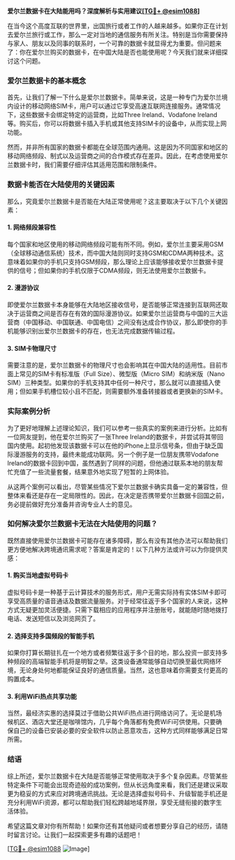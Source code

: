 **爱尔兰数据卡在大陆能用吗？深度解析与实用建议[[TG💪+ @esim1088](https://t.me/s/esim1088)]**

在当今这个高度互联的世界里，出国旅行或者工作的人越来越多。如果你正在计划去爱尔兰旅行或工作，那么一定对当地的通信服务有所关注。特别是当你需要保持与家人、朋友以及同事的联系时，一个可靠的数据卡就显得尤为重要。但问题来了：你在爱尔兰购买的数据卡，在中国大陆是否也能使用呢？今天我们就来详细探讨这个问题。

### 爱尔兰数据卡的基本概念

首先，让我们了解一下什么是爱尔兰数据卡。简单来说，这是一种专门为爱尔兰境内设计的移动网络SIM卡，用户可以通过它享受高速互联网连接服务。通常情况下，这些数据卡会绑定特定的运营商，比如Three Ireland、Vodafone Ireland等。购买后，你可以将数据卡插入手机或其他支持SIM卡的设备中，从而实现上网功能。

然而，并非所有国家的数据卡都能在全球范围内通用。这是因为不同国家和地区的移动网络频段、制式以及运营商之间的合作模式存在差异。因此，在考虑使用爱尔兰数据卡时，我们需要仔细评估其适用范围和限制条件。

### 数据卡能否在大陆使用的关键因素

那么，究竟爱尔兰数据卡是否能在大陆正常使用呢？这主要取决于以下几个关键因素：

#### 1. **网络频段兼容性**
   每个国家和地区使用的移动网络频段可能有所不同。例如，爱尔兰主要采用GSM（全球移动通信系统）技术，而中国大陆则同时支持GSM和CDMA两种技术。这意味着如果你的手机只支持GSM频段，那么理论上应该能够接收爱尔兰数据卡提供的信号；但如果你的手机仅限于CDMA频段，则无法使用爱尔兰数据卡。

#### 2. **漫游协议**
   即使爱尔兰数据卡本身能够在大陆地区接收信号，是否能够正常连接到互联网还取决于运营商之间是否存在有效的国际漫游协议。如果爱尔兰运营商与中国的三大运营商（中国移动、中国联通、中国电信）之间没有达成合作协议，那么即使你的手机能够识别出爱尔兰数据卡的存在，也无法完成数据传输过程。

#### 3. **SIM卡物理尺寸**
   需要注意的是，爱尔兰数据卡的物理尺寸也会影响其在中国大陆的适用性。目前市面上常见的SIM卡有标准版（Full Size）、微型版（Micro SIM）和纳米版（Nano SIM）三种类型。如果你的手机支持其中任何一种尺寸，那么就可以直接插入使用；但如果手机槽位较小且不匹配，则需要额外准备转接器或者更换新的SIM卡。

### 实际案例分析

为了更好地理解上述理论知识，我们可以参考一些真实的案例来进行分析。比如有一位网友提到，他在爱尔兰购买了一张Three Ireland的数据卡，并尝试将其带回国内使用。起初他发现该数据卡可以在他的iPhone上显示信号条，但由于缺乏国际漫游服务的支持，最终未能成功联网。另一个例子是一位朋友携带Vodafone Ireland的数据卡回到中国，虽然遇到了同样的问题，但他通过联系本地的朋友帮忙充值了一些流量套餐，结果意外地实现了短暂的上网体验。

从这两个案例可以看出，尽管某些情况下爱尔兰数据卡确实具备一定的兼容性，但整体来看还是存在一定局限性的。因此，在决定是否携带爱尔兰数据卡回国之前，务必提前做好充分准备并咨询专业人士的意见。

### 如何解决爱尔兰数据卡无法在大陆使用的问题？

既然直接使用爱尔兰数据卡可能存在诸多障碍，那么有没有其他办法可以帮助我们更方便地解决跨境通讯需求呢？答案是肯定的！以下几种方法或许可以为你提供灵感：

#### 1. **购买当地虚拟号码卡**
   虚拟号码卡是一种基于云计算技术的服务形式，用户无需实际持有实体SIM卡即可享受高质量的语音通话及数据流量服务。对于经常往返于多个国家的人来说，这种方式无疑更加灵活便捷。只需下载相应的应用程序并注册账号，就能随时随地拨打电话、发送短信以及浏览网页了。

#### 2. **选择支持多国频段的智能手机**
   如果你打算长期驻扎在一个地方或者频繁往返于多个目的地，那么投资一部支持多种频段的高端智能手机将是明智之举。这类设备通常能够自动切换至最优网络环境，无论身处何地都能保证良好的通信质量。当然，这也意味着你需要支付更高的购置成本。

#### 3. **利用WiFi热点共享功能**
   当然，最经济实惠的选择莫过于借助公共WiFi热点进行网络访问了。无论是机场候机区、酒店大堂还是咖啡馆内，几乎每个角落都有免费WiFi可供使用。只要确保自己的设备已安装必要的安全软件以防止恶意攻击，这种方式同样能够满足日常所需。

### 结语

综上所述，爱尔兰数据卡在大陆是否能够正常使用取决于多个复杂因素。尽管某些特定条件下可能会出现奇迹般的成功案例，但从长远角度来看，我们还是建议采取更为稳妥的方式来应对跨境通讯挑战。无论是选择虚拟号码卡、升级智能手机还是充分利用WiFi资源，都可以帮助我们轻松跨越地域界限，享受无缝衔接的数字生活体验。

希望这篇文章对你有所帮助！如果你还有其他疑问或者想要分享自己的经历，请随时留言讨论。让我们一起探索更多有趣的话题吧！

[[TG💪+ @esim1088](https://t.me/s/esim1088) ![Image](https://i.postimg.cc/4NQfJmqS/Snipaste-2025-05-13-00-14-12.png)]